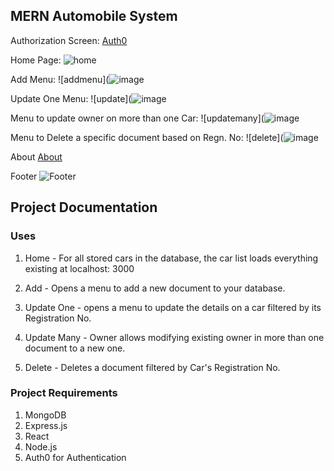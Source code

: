 ## MERN Automobile System
Authorization Screen:
[Auth0]()

Home Page:
![home](![image](https://user-images.githubusercontent.com/77758884/178914860-6e5ac240-6981-4a52-94e1-e9dc5a4aa848.png))

Add Menu:
![addmenu](![image](https://user-images.githubusercontent.com/77758884/178915023-b57eb3d6-cb71-4656-9161-f58518732020.png)

Update One Menu:
![update](![image](https://user-images.githubusercontent.com/77758884/178915130-d62b2cc9-620f-40cd-bcb4-f115e024ebd8.png)

Menu to update owner on more than one Car:
![updatemany](![image](https://user-images.githubusercontent.com/77758884/178915221-2879fa06-f2d0-45c9-846f-d4ab4920fc2d.png)

Menu to Delete a specific document based on Regn. No:
![delete](![image](https://user-images.githubusercontent.com/77758884/178915311-2a939c24-3228-4d4d-81ae-e70decf225d4.png)

About
[About]()

Footer
![Footer]()

## Project Documentation
### Uses

1. Home - For all stored cars in the database, the car list loads everything existing at localhost: 3000

2. Add - Opens a menu to add a new document to your database.

3. Update One - opens a menu to update the details on a car filtered by its Registration No.

4. Update Many - Owner allows modifying existing owner in more than one document to a new one.

5. Delete - Deletes a document filtered by Car's Registration No.

### Project Requirements

1. MongoDB
2. Express.js
3. React
4. Node.js
5. Auth0 for Authentication